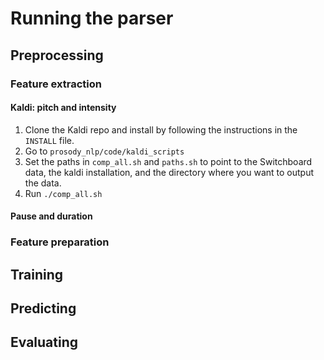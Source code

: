 # Running the parser

## Preprocessing

### Feature extraction

#### Kaldi: pitch and intensity

1. Clone the Kaldi repo and install by following the instructions in the `INSTALL` file.
2. Go to `prosody_nlp/code/kaldi_scripts`
3. Set the paths in `comp_all.sh` and `paths.sh` to point to the Switchboard data, the kaldi installation, and the directory where you want to output the data.
4. Run `./comp_all.sh`

#### Pause and duration



### Feature preparation

## Training

## Predicting

## Evaluating
